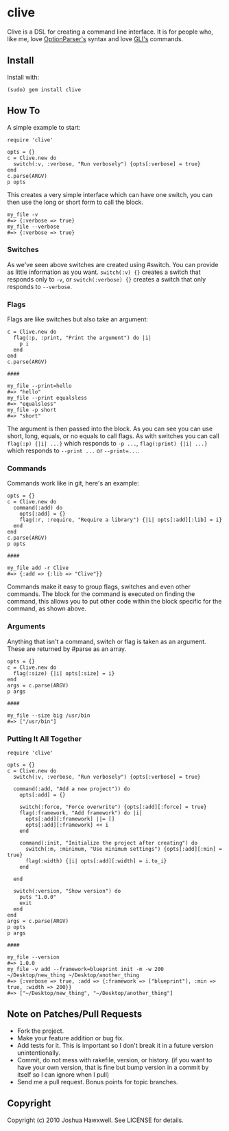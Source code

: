 # clive

Clive is a DSL for creating a command line interface. It is for people who, like me, love [OptionParser's](http://ruby-doc.org/stdlib/libdoc/optparse/rdoc/classes/OptionParser.html) syntax and love [GLI's](http://github.com/davetron5000/gli) commands.

## Install

Install with:
    
    (sudo) gem install clive
    

## How To

A simple example to start:

    require 'clive'
    
    opts = {}
    c = Clive.new do
      switch(:v, :verbose, "Run verbosely") {opts[:verbose] = true}
    end
    c.parse(ARGV)
    p opts

This creates a very simple interface which can have one switch, you can then use the long or short form to call the block.

    my_file -v
    #=> {:verbose => true}
    my_file --verbose
    #=> {:verbose => true}
    

### Switches

As we've seen above switches are created using #switch. You can provide as little information as you want. `switch(:v) {}` creates a switch that responds only to `-v`, or `switch(:verbose) {}` creates a switch that only responds to `--verbose`.

### Flags

Flags are like switches but also take an argument:

    c = Clive.new do
      flag(:p, :print, "Print the argument") do |i|
        p i
      end
    end
    c.parse(ARGV)
    
    ####
    
    my_file --print=hello
    #=> "hello"
    my_file --print equalsless
    #=> "equalsless"
    my_file -p short
    #=> "short"

The argument is then passed into the block. As you can see you can use short, long, equals, or no equals to call flags. As with switches you can call `flag(:p) {|i| ...}` which responds to `-p ...`, `flag(:print) {|i| ...}` which responds to `--print ...` or `--print=...`.

### Commands

Commands work like in git, here's an example:
    
    opts = {}
    c = Clive.new do
      command(:add) do
        opts[:add] = {}
        flag(:r, :require, "Require a library") {|i| opts[:add][:lib] = i}
      end
    end
    c.parse(ARGV)
    p opts
    
    ####
    
    my_file add -r Clive
    #=> {:add => {:lib => "Clive"}}

Commands make it easy to group flags, switches and even other commands. The block for the command is executed on finding the command, this allows you to put other code within the block specific for the command, as shown above.


### Arguments

Anything that isn't a command, switch or flag is taken as an argument. These are returned by #parse as an array. 
    
    opts = {}
    c = Clive.new do
      flag(:size) {|i| opts[:size] = i}
    end
    args = c.parse(ARGV)
    p args
    
    ####
    
    my_file --size big /usr/bin
    #=> ["/usr/bin"]

### Putting It All Together

    require 'clive'
    
    opts = {}
    c = Clive.new do
      switch(:v, :verbose, "Run verbosely") {opts[:verbose] = true}
      
      command(:add, "Add a new project")) do
        opts[:add] = {}
        
        switch(:force, "Force overwrite") {opts[:add][:force] = true}
        flag(:framework, "Add framework") do |i| 
          opts[:add][:framework] ||= []
          opts[:add][:framework] << i
        end
        
        command(:init, "Initialize the project after creating") do
          switch(:m, :minimum, "Use minimum settings") {opts[:add][:min] = true}
          flag(:width) {|i| opts[:add][:width] = i.to_i}
        end
      
      end
      
      switch(:version, "Show version") do
        puts "1.0.0"
        exit
      end
    end
    args = c.parse(ARGV)
    p opts
    p args
    
    ####
    
    my_file --version
    #=> 1.0.0
    my_file -v add --framework=blueprint init -m -w 200 ~/Desktop/new_thing ~/Desktop/another_thing
    #=> {:verbose => true, :add => {:framework => ["blueprint"], :min => true, :width => 200}}
    #=> ["~/Desktop/new_thing", "~/Desktop/another_thing"]

## Note on Patches/Pull Requests
 
* Fork the project.
* Make your feature addition or bug fix.
* Add tests for it. This is important so I don't break it in a
  future version unintentionally.
* Commit, do not mess with rakefile, version, or history.
  (if you want to have your own version, that is fine but bump version in a commit by itself so I can ignore when I pull)
* Send me a pull request. Bonus points for topic branches.

## Copyright

Copyright (c) 2010 Joshua Hawxwell. See LICENSE for details.
